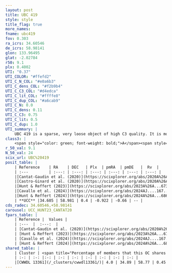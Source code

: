 ```yaml
---
layout: post
title: UBC 419
style: style
title_flag: true
more_names: 
fname: ubc419
fov: 0.303
ra_icrs: 34.60546
de_icrs: 58.98141
glon: 133.96495
glat: -2.02784
r50: 9.1
plx: 0.4002
UTI: "0.37"
UTI_COLOR: "#ffefd2"
UTI_C_N_COL: "#e0a6b3"
UTI_C_dens_COL: "#f2b9b4"
UTI_C_C3_COL: "#d4edca"
UTI_C_lit_COL: "#ffffe8"
UTI_C_dup_COL: "#a6cab9"
UTI_C_N: 0.0
UTI_C_dens: 0.11
UTI_C_C3: 0.75
UTI_C_lit: 0.5
UTI_C_dup: 1.0
UTI_summary: |
    UBC 419 is a sparse, very loose object of high C3 quality. It is moderately studied in the literature. This object shares a very small percentage of members with a later reported entry.<br><br><span style="color: #99180f; font-weight: bold;">Warning: </span>contains less than 25 stars with <i>P>0.5</i> estimated.
class3: |
    <span style="color: green; font-weight: bold;">A</span><span style="color: #FFC300; font-weight: bold;">B</span>
r_50_val: 9.1
N_50_val: 24
scix_url: UBC%20419
posit_table: |
    | Reference    | RA    | DEC   | Plx  | pmRA  | pmDE   |  Rv  |
    | :---         | :---: | :---: | :---: | :---: | :---: | :---: |
    |[Cantat-Gaudin et al. (2020)](https://scixplorer.org/abs/2020A%26A...640A...1C) | 34.694 | 58.924 | 0.395 | -0.921 | -0.586 | -- |
    |[Castro-Ginard et al. (2020)](https://scixplorer.org/abs/2020A%26A...635A..45C) | 34.692 | 58.931 | 0.396 | -0.908 | -0.594 | -- |
    |[Hunt & Reffert (2023)](https://scixplorer.org/abs/2023A%26A...673A.114H) | 34.891 | 58.883 | 0.402 | -0.861 | -0.691 | -54.157 |
    |[Cavallo et al. (2024)](https://scixplorer.org/abs/2024AJ....167...12C) | 34.764 | 59.032 | 0.402 | -- | -- | -- |
    |[Hunt & Reffert (2024)](https://scixplorer.org/abs/2024A%26A...686A..42H) | 34.891 | 58.883 | 0.402 | -0.861 | -0.691 | -54.157 |
    | **UCC** |34.605 | 58.981 | 0.4 | -0.922 | -0.66 | -- | 
cds_radec: 34.60546,+58.98141
carousel: UCC_HUNT23_CANTAT20
fpars_table: |
    | Reference |  Values |
    | :---  |  :---:  |
    | [Cantat-Gaudin et al. (2020)](https://scixplorer.org/abs/2020A%26A...640A...1C) | `AVNN=1.22, DMNN=11.85, AgeNN=8.3` |
    | [Hunt & Reffert (2023)](https://scixplorer.org/abs/2023A%26A...673A.114H) | `AV50=2.039, diffAV50=2.415, MOD50=11.799, logAge50=7.785` |
    | [Cavallo et al. (2024)](https://scixplorer.org/abs/2024AJ....167...12C) | `AV50=1.97, dMod50=12.19, logAge50=7.86, [Fe/H]50=0.7` |
    | [Hunt & Reffert (2024)](https://scixplorer.org/abs/2024A%26A...686A..42H) | `MassJ=444.944` |
shared_table: |
    | Cluster | <span title="Percentage of members that this OC shares with the ones listed">%</span>   | RA   | DEC   | Plx   | pmRA  | pmDE  | Rv | UTI |
    | :-: | :-: |:-: | :-: | :-: | :-: | :-: | :-: | :-: |
    |[CWWDL 13361](/_clusters/cwwdl13361/)| 4.0 | 34.89 | 58.77 | 0.45 | -0.76 | -0.7 | -18.97 |0.2 |
---
```

